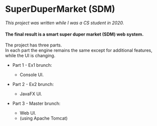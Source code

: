 # SuperDuperMarket (SDM)

*This project was written while I was a CS student in 2020.*



#### The final result is a smart super duper market (SDM) web system.    
  
  

The project has three parts.  
In each part the engine remains the same except for additional features, while the UI is changing.

* Part 1 - Ex1 brunch:
  * Console UI.

* Part 2 - Ex2 brunch:
  * JavaFX UI.

* Part 3 - Master brunch:
  * Web UI.
  * (using Apache Tomcat) 

